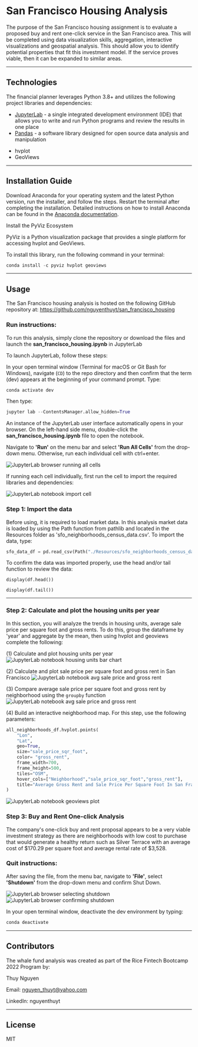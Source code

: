 # San Francisco Housing Analysis
The purpose of the San Francisco housing assignment is to evaluate a proposed buy and rent one-click service in the San Francisco area. This will be completed using data visualization skills, aggregation, interactive visualizations and geospatial analysis. This should allow you to identify potential properties that fit this investment model. If the service proves viable, then it can be expanded to similar areas.


---

## Technologies

The financial planner leverages Python 3.8+ and utilizes the following project libraries and dependencies:
* [JupyterLab](https://jupyterlab.readthedocs.io/en/stable/) - a single integrated development environment (IDE) that allows you to write and run Python programs and review the results in one place
* [Pandas](https://pandas.pydata.org/) - a software library designed for open source data analysis and manipulation
- hvplot
- GeoViews



---

## Installation Guide


Download Anaconda for your operating system and the latest Python version, run the installer, and follow the steps. Restart the terminal after completing the installation. Detailed instructions on how to install Anaconda can be found in the [Anaconda documentation](https://docs.anaconda.com/anaconda/install/).

Install the PyViz Ecosystem

PyViz is a Python visualization package that provides a single platform for accessing hvplot and GeoViews.

To install this library, run the following command in your terminal:

```python
conda install -c pyviz hvplot geoviews
```

---

## Usage
The San Francisco housing analysis is hosted on the following GitHub repository at: https://github.com/nguyenthuyt/san_francisco_housing   

### **Run instructions:**
To run this analysis, simply clone the repository or download the files and launch the **san_francisco_housing.ipynb** in JupyterLab

To launch JupyterLab, follow these steps:

In your open terminal window (Terminal for macOS or Git Bash for Windows), navigate (`CD`) to the repo directory and then confirm that the term (dev) appears at the beginning of your command prompt. Type:
```python
conda activate dev
```

Then type: 
```python
jupyter lab --ContentsManager.allow_hidden=True
```

An instance of the JupyterLab user interface automatically opens in your browser. On the left-hand side menu, double-click the **san_francisco_housing.ipynb** file to open the notebook.

Navigate to **'Run'** on the menu bar and select **'Run All Cells'** from the drop-down menu. Otherwise, run each individual cell with ctrl+enter.

![JupyterLab browser running all cells](Images/run_kernels.PNG)


If running each cell individually, first run the cell to import the required libraries and dependencies: 

![JupyterLab notebook import cell](Images/import_cell.PNG)


### **Step 1: Import the data**
Before using, it is required to load market data. In this analysis market data is loaded by using the Path function from pathlib and located in the Resources folder as 'sfo_neighborhoods_census_data.csv'. To import the data, type:

```python
sfo_data_df = pd.read_csv(Path("./Resources/sfo_neighborhoods_census_data.csv"))
```

To confirm the data was imported properly, use the head and/or tail function to review the data:

`display(df.head())`

`display(df.tail())`

----

### **Step 2: Calculate and plot the housing units per year**

In this section, you will analyze the trends in housing units, average sale price per square foot and gross rents. To do this, group the dataframe by 'year' and aggregate by the mean, then using hvplot and geoviews complete the following:

(1) Calculate and plot housing units per year
![JupyterLab notebook housing units bar chart](Images/zoomed-housing-units-by-year.png)

(2) Calculate and plot sale price per square foot and gross rent in San Francisco
![JupyterLab notebook avg sale price and gross rent](Images/avg-sale-px-sq-foot-gross-rent.png)

(3) Compare average sale price per square foot and gross rent by neighborhood using the `groupby` function
![JupyterLab notebook avg sale price and gross rent](Images/pricing-info-by-neighborhood.png)

(4) Build an interactive neighborhood map. For this step, use the following parameters:
```python
all_neighborhoods_df.hvplot.points(
    "Lon",
    "Lat",
    geo=True,
    size="sale_price_sqr_foot",
    color= "gross_rent",
    frame_width=700,
    frame_height=500,
    tiles="OSM",
    hover_cols=["Neighborhood","sale_price_sqr_foot","gross_rent"],
    title="Average Gross Rent and Sale Price Per Square Foot In San Francisco By Neighborhood"
)
```
![JupyterLab notebook geoviews plot](Images/6-4-geoviews-plot.png)


### **Step 3: Buy and Rent One-click Analysis**

The company's one-click buy and rent proposal appears to be a very viable investment strategy as there are neighborhoods with low cost to purchase that would generate a healthy return such as Silver Terrace with an average cost of $170.29 per square foot and average rental rate of $3,528.


### **Quit instructions:**
After saving the file, from the menu bar, navigate to **'File'**, select **'Shutdown'** from the drop-down menu and confirm Shut Down.

![JupyterLab browser selecting shutdown](Images/jupyter_shutdown.PNG)
![JupyterLab browser confirming shutdown](Images/shutdown_confirm.PNG)

In your open terminal window, deactivate the dev environment by typing:
```python
conda deactivate
```

---

## Contributors

The whale fund analysis was created as part of the Rice Fintech Bootcamp 2022 Program by:

Thuy Nguyen

Email: nguyen_thuyt@yahoo.com

LinkedIn: nguyenthuyt



---

## License

MIT



